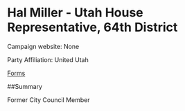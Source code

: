 # Hal Miller - Utah House Representative, 64th District
Campaign website: None

Party Affiliation: United Utah

[Forms](../../docs/DOC_H64_Hal_Miller.pdf)

##Summary

Former City Council Member


[1]:http://www.provocitycouncil.com/2015/12/and-finally-hal-miller.html
